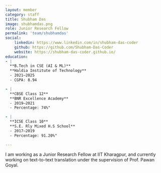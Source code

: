 ```yaml
---
layout: member
category: staff
title: Shubham Das
image: shubhamdas.png
role: Junior Research Fellow
permalink: 'team/shubhamdas'
social:
    linkedin: https://www.linkedin.com/in/shubham-das-coder
    github: https://github.com/Shubham-Das-Coder
    website: https://shubham-das-coder.github.io/
education:
- |
  **B.Tech in CSE (AI & ML)**  
  **Haldia Institute of Technology**
  - 2021–2025  
  - CGPA: 8.94

- |
  **CBSE Class 12**  
  **BNR Excellence Academy**
  - 2019–2021  
  - Percentage: 74%"

- |
  **ICSE Class 10**  
  **S.E. Rly Mixed H.S School** 
  - 2017–2019
  - Percentage: 91.20%"

---
```


I am working as a Junior Research Fellow at IIT Kharagpur, and currently working on text-to-text translation under the supervision of Prof. Pawan Goyal.